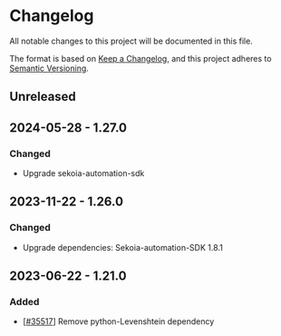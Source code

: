 # Changelog

All notable changes to this project will be documented in this file.

The format is based on [Keep a Changelog](https://keepachangelog.com/en/1.0.0/),
and this project adheres to [Semantic Versioning](https://semver.org/spec/v2.0.0.html).

## Unreleased

## 2024-05-28 - 1.27.0

### Changed

- Upgrade sekoia-automation-sdk

## 2023-11-22 - 1.26.0

### Changed

- Upgrade dependencies: Sekoia-automation-SDK 1.8.1

## 2023-06-22 - 1.21.0

### Added

- [[#35517](https://github.com/SekoiaLab/platform/issues/35517)] Remove python-Levenshtein dependency
